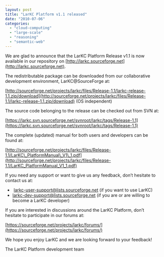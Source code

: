 ```yaml
---
layout: post
title: "LarKC Platform v1.1 released"
date: "2010-07-06"
categories: 
  - "cloud-computing"
  - "large-scale"
  - "reasoning"
  - "semantic-web"
---
```


We are glad to announce that the LarKC Platform Release v1.1 is now available in our repository on [http://larkc.sourceforge.net](http://larkc.sourceforge.net).

The redistributable package can be downloaded from our collaborative development environment, LarKC@SourceForge at:

[http://sourceforge.net/projects/larkc/files/Release-1.1/larkc-release-1.1.zip/download](http://sourceforge.net/projects/larkc/files/Release-1.1/larkc-release-1.1.zip/download) (OS independent)

The source code belonging to the release can be checked out from SVN at:

[https://larkc.svn.sourceforge.net/svnroot/larkc/tags/Release-1.1](https://larkc.svn.sourceforge.net/svnroot/larkc/tags/Release-1.1)

The complete (updated) manual for both users and developers can be found at:

[http://sourceforge.net/projects/larkc/files/Release-1.1/LarKC\_PlatformManual\_V1\_1.pdf](http://sourceforge.net/projects/larkc/files/Release-1.1/LarKC_PlatformManual_V1_1.pdf)

If you need any support or want to give us any feedback, don’t hesitate to contact us at:

-  larkc-user-support@lists.sourceforge.net (if you want to use LarKC)
- larkc-dev-support@lists.sourceforge.net (if you are or are willing to become a LarKC developer)

If you are interested in discussions around the LarKC Platform, don’t hesitate to participate in our forums at:

[https://sourceforge.net/projects/larkc/forums/](https://sourceforge.net/projects/larkc/forums/)

We hope you enjoy LarKC and we are looking forward to your feedback!

The LarKC Platform development team
